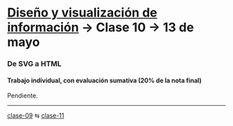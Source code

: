 # [Diseño y visualización de información](https://github.com/profesorfaco/aud5v027-2025) → Clase 10 → 13 de mayo

### De SVG a HTML

#### Trabajo individual, con evaluación sumativa (20% de la nota final)

Pendiente.
_ _ _ _ 

[clase-09](https://github.com/profesorfaco/aud5v027-2025/blob/main/clase-09/README.md) ⇆ [clase-11](https://github.com/profesorfaco/aud5v027-2025/blob/main/clase-11/README.md)
